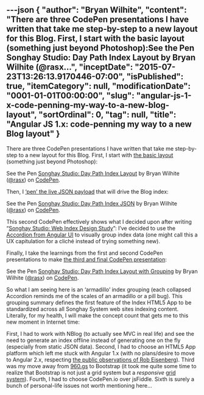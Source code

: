 ---json
{
  "author": "Bryan Wilhite",
  "content": "There are three CodePen presentations I have written that take me step-by-step to a new layout for this Blog. First, I start with the basic layout (something just beyond Photoshop):See the Pen Songhay Studio: Day Path Index Layout by Bryan Wilhite (@rasx...",
  "inceptDate": "2015-07-23T13:26:13.9170446-07:00",
  "isPublished": true,
  "itemCategory": null,
  "modificationDate": "0001-01-01T00:00:00",
  "slug": "angular-js-1-x-code-penning-my-way-to-a-new-blog-layout",
  "sortOrdinal": 0,
  "tag": null,
  "title": "Angular JS 1.x: code-penning my way to a new Blog layout"
}
---

There are three CodePen presentations I have written that take me step-by-step to a new layout for this Blog. First, I start with [the basic layout](http://codepen.io/rasx/pen/raVaxL) (something just beyond Photoshop):

See the Pen [Songhay Studio: Day Path Index Layout](http://codepen.io/rasx/pen/raVaxL/) by Bryan Wilhite ([@rasx](http://codepen.io/rasx)) on [CodePen](http://codepen.io).

Then, I [‘pen’ the live JSON payload](http://codepen.io/rasx/pen/XJYJye) that will drive the Blog index:

See the Pen [Songhay Studio: Day Path Index JSON](http://codepen.io/rasx/pen/XJYJye/) by Bryan Wilhite ([@rasx](http://codepen.io/rasx)) on [CodePen](http://codepen.io).

This second CodePen effectively shows what I decided upon after writing “[Songhay Studio: Web Index Design Study](http://songhayblog.azurewebsites.net/Entry/Show/songhay-studio-web-index-design-study)”: I’ve decided to use the [Accordion from Angular UI](https://angular-ui.github.io/bootstrap/) to visually group index data (one might call this a UX capitulation for a cliché instead of trying something new).

Finally, I take the learnings from the first and second CodePen presentations to make [the third and final CodePen presentation](http://codepen.io/rasx/pen/rVMJVW):

See the Pen [Songhay Studio: Day Path Index Layout with Grouping](http://codepen.io/rasx/pen/rVMJVW/) by Bryan Wilhite ([@rasx](http://codepen.io/rasx)) on [CodePen](http://codepen.io).

So what I am seeing here is an ‘armadillo’ index grouping (each collapsed Accordion reminds me of the scales of an armadillo or a pill bug). This grouping summary defines the first feature of the Index HTML5 App to be standardized across all Songhay System web sites indexing content. Literally, for my health, I will make the concept count that gets me to this new moment in Internet time:

First, I had to work with NBlog (to actually see MVC in real life) and see the need to generate an index offline instead of generating one on the fly (especially from static JSON data). Second, I had to choose an HTML5 App platform which left me stuck with Angular 1.x (with no plans/desire to move to Angular 2.x, respecting [the public observations of Rob Eisenberg](http://eisenbergeffect.bluespire.com/leaving-angular/)). Third was my move away from [960.gs](http://960.gs/) to Bootstrap (it took me quite some time to realize that Bootstrap is not just a grid system but a *responsive* [grid system](http://getbootstrap.com/css/)). Fourth, I had to choose CodePen.io over jsFiddle. Sixth is surely a bunch of personal-life issues not worth mentioning here…
